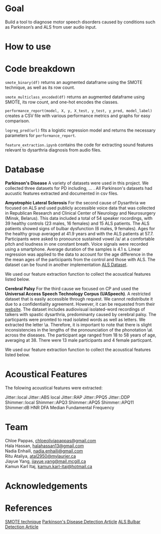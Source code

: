 # Goal 
Build a tool to diagnose motor speech disorders caused by conditions such as Parkinson’s and ALS from user audio input.

# How to use

# Code breakdown
`smote_binary(df)` returns an augmented dataframe using the SMOTE technique, as well as its row count.

`smote_multiclass_encoded(df)` returns an augmented dataframe using SMOTE, its row count, and one-hot encodes the classes.

`performance_report(model, X, y, X_test, y_test, y_pred, model_label)` creates a CSV file with various performance metrics and graphs for easy comparison.

`logreg_pred(url)` fits a logistic regression model and returns the necessary parameters for `performance_report`.

`feature_extraction.ipynb` contains the code for extracting sound features relevant to dysarthria diagnosis from audio files.

# Database
**Parkinson's Disease**
A variety of datasets were used in this project. We collected three datasets for PD including, ... . All Parkinson's datasets had aucustic features extracted and documented in csv files. 

**Amyotrophic Lateral Sclerosis**
For the second cause of Dysarthria we focused on ALS and used publicly accessible voice data that was collected in Republican Research and Clinical Center of Neurology and Neurosurgery (Minsk, Belarus). This data included a total of  54 speaker rocordings, with 39 healthy controls (23 males, 16 females) and 15 ALS patients. The ALS patients showed signs of bulbar dysfunction (6 males, 9 females). Ages for the healthy group averaged at 41.9 years and with the ALS patients at 57.7. Participants were asked to pronounce sustained vowel /a/ at a comfortable pitch and loudness in one constant breath. Voice signals were recorded using a smartphone. Average duration of the samples is 4.1 s. Linear regression was applied to the data to account for the age difference in the the mean ages of the participants from the control and those with ALS. The dataset can be found in another implementation [ALS Dataset](https://github.com/Mak-Sim/Troparion/tree/master/SPA2019).

We used our feature extraction function to collect the acoustical features listed below. 

**Cerebral Palsy**
For the third cause we focused on CP and used the **Universal Access Speech Technology Corpus (UASpeech)**. A restricted dataset that is easily accessible through request. We cannot redistribute it due to a confidentiality agreement. However, it can be requested from their [website](http://isle.illinois.edu/sst/data/UASpeech/index.html). The dataset includes audiovisual isolated-word recordings of talkers with spastic dysarthria, predominanty caused by cerebral palsy. The particpants were promted to read isolated words as well as letters. We extracted the letter \a\. Therefore, it is important to note that there is slight inconsistencies in the lengths of the pronounciation of the phonotation \a\ across the diseases. The participant age ranged from 18 to 58 years of age, averaging at 38. There were 13 male participants and 4 female particpant. 

We used our feature extraction function to collect the acoustical features listed below. 

# Acoustical Features
The folowing acoustical features were extracted:

Jitter::local
Jitter::ABS local
Jitter::RAP
Jitter::PPQ5
Jitter::DDP
Shimmer::local
Shimmer::APQ3
Shimmer::APQ5
Shimmer::APQ11
Shimmer:dB
HNR
DFA
Median Fundamental Frequency

# Team
Chloe Pappas, <chloeoliviapappas@gmail.com>  
Hala Hassan, <halahassan13@gmail.com>  
Nadia Enhaili, <nadia.enhaili@gmail.com>  
Ritu Ataliya, <atal2950@mylaurier.ca>  
Jiayue Yang, <jiayue.yang@mail.mcgill.ca>  
Kamun Karl Itaj, <kamun.karl-itaj@hotmail.ca>  

# Acknowledgements


 
# References
[SMOTE technique](https://machinelearningmastery.com/smote-oversampling-for-imbalanced-classification/)
[Parkinson's Disease Detection Article](https://www.researchgate.net/publication/347520593_Parkinson%27s_Disease_Detection_from_Voice_and_Speech_Data_Using_Machine_Learning)
[ALS Bulbar Detection Article](https://www.bsuir.by/m/12_100229_1_139167.pdf)
